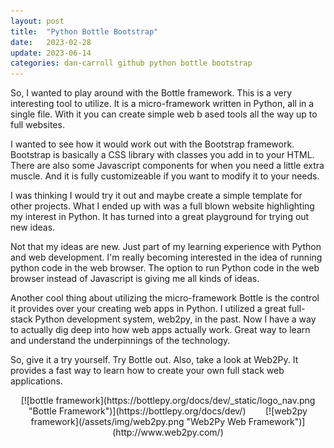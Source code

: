 ```yaml
---
layout: post
title:  "Python Bottle Bootstrap"
date:   2023-02-28
update: 2023-06-14
categories: dan-carroll github python bottle bootstrap
---
```


So, I wanted to play around with the Bottle framework. This is a very interesting tool to utilize. It is a micro-framework written in Python, all in a single file. With it you can create simple web b ased tools all the way up to full websites.

I wanted to see how it would work out with the Bootstrap framework. Bootstrap is basically a CSS library with classes you add in to your HTML. There are also some Javascript components for when you need a little extra muscle. And it is fully customizeable if you want to modify it to your needs.

I was thinking I would try it out and maybe create a simple template for other projects. What I ended up with was a full blown website highlighting my interest in Python. It has turned into a great playground for trying out new ideas.

Not that my ideas are new. Just part of my learning experience with Python and web development. I'm really becoming interested in the idea of running python code in the web browser. The option to run Python code in the web browser instead of Javascript is giving me all kinds of ideas.

Another cool thing about utilizing the micro-framework Bottle is the control it provides over your creating web apps in Python. I utilized a great full-stack Python development system, web2py, in the past. Now I have a way to actually dig deep into how web apps actually work. Great way to learn and understand the underpinnings of the technology.

So, give it a try yourself. Try Bottle out. Also, take a look at Web2Py. It provides a fast way to learn how to create your own full stack web applications.

<p align="center">
[![bottle framework](https://bottlepy.org/docs/dev/_static/logo_nav.png "Bottle Framework")](https://bottlepy.org/docs/dev/) &nbsp;&nbsp;&nbsp;&nbsp;&nbsp;&nbsp; [![web2py framework](/assets/img/web2py.png "Web2Py Web Framework")](http://www.web2py.com/)
</p>
